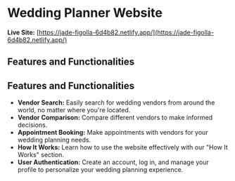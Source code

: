 # Wedding Planner Website

**Live Site:** [https://jade-figolla-6d4b82.netlify.app/](https://jade-figolla-6d4b82.netlify.app/)

## Features and Functionalities

## Features and Functionalities

- **Vendor Search:** Easily search for wedding vendors from around the world, no matter where you're located.
- **Vendor Comparison:** Compare different vendors to make informed decisions.
- **Appointment Booking:** Make appointments with vendors for your wedding planning needs.
- **How It Works:** Learn how to use the website effectively with our "How It Works" section.
- **User Authentication:** Create an account, log in, and manage your profile to personalize your wedding planning experience.
